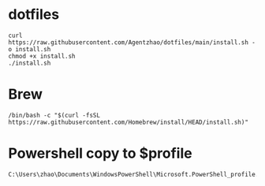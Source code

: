 # dotfiles
```
curl https://raw.githubusercontent.com/Agentzhao/dotfiles/main/install.sh -o install.sh
chmod +x install.sh
./install.sh
```
# Brew
```
/bin/bash -c "$(curl -fsSL https://raw.githubusercontent.com/Homebrew/install/HEAD/install.sh)"
```

# Powershell copy to $profile
```
C:\Users\zhao\Documents\WindowsPowerShell\Microsoft.PowerShell_profile.ps1
```
